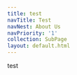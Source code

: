 ```yaml
---
title: test
navTitle: Test
navNest: About Us
navPriority: '1'
collection: SubPage
layout: default.html
---
```

test
